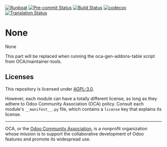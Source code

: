 
[![Runboat](https://img.shields.io/badge/runboat-Try%20me-875A7B.png)](https://runboat.odoo-community.org/builds?repo=OCA/None&target_branch=16.0)
[![Pre-commit Status](https://github.com/OCA/None/actions/workflows/pre-commit.yml/badge.svg?branch=16.0)](https://github.com/OCA/None/actions/workflows/pre-commit.yml?query=branch%3A16.0)
[![Build Status](https://github.com/OCA/None/actions/workflows/test.yml/badge.svg?branch=16.0)](https://github.com/OCA/None/actions/workflows/test.yml?query=branch%3A16.0)
[![codecov](https://codecov.io/gh/OCA/None/branch/16.0/graph/badge.svg)](https://codecov.io/gh/OCA/None)
[![Translation Status](https://translation.odoo-community.org/widgets/None-16-0/-/svg-badge.svg)](https://translation.odoo-community.org/engage/None-16-0/?utm_source=widget)

<!-- /!\ do not modify above this line -->

# None

None

<!-- /!\ do not modify below this line -->

<!-- prettier-ignore-start -->

[//]: # (addons)

This part will be replaced when running the oca-gen-addons-table script from OCA/maintainer-tools.

[//]: # (end addons)

<!-- prettier-ignore-end -->

## Licenses

This repository is licensed under [AGPL-3.0](LICENSE).

However, each module can have a totally different license, as long as they adhere to Odoo Community Association (OCA)
policy. Consult each module's `__manifest__.py` file, which contains a `license` key
that explains its license.

----
OCA, or the [Odoo Community Association](http://odoo-community.org/), is a nonprofit
organization whose mission is to support the collaborative development of Odoo features
and promote its widespread use.
